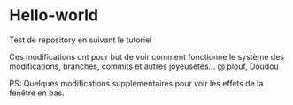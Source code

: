 # Hello-world
Test de repository en suivant le tutoriel

Ces modifications ont pour but de voir comment fonctionne le système des modifications, branches, commits et autres joyeusetés...
@ plouf,
Doudou


PS: Quelques modifications supplémentaires pour voir les effets de la fenêtre en bas.
